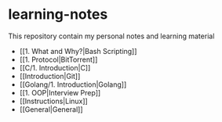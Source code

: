 # learning-notes
This repository contain my personal notes and learning material

-  [[1. What and Why?|Bash Scripting]]
- [[1. Protocol|BitTorrent]]
- [[C/1. Introduction|C]]
- [[Introduction|Git]]
- [[Golang/1. Introduction|Golang]]
- [[1. OOP|Interview Prep]]
- [[Instructions|Linux]]
- [[General|General]]